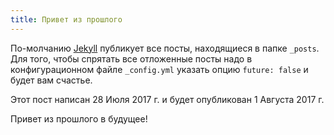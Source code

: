 ```yaml
--- 
title: Привет из прошлого 
--- 
```


По-молчанию [Jekyll](https://jekyllrb.com) публикует все посты, находящиеся в
папке ```_posts```. Для того, чтобы спрятать все отложенные посты надо в 
конфигурационном файле ```_config.yml``` указать опцию ```future: false```
и будет вам счастье.

Этот пост написан 28 Июля 2017 г. и будет опубликован 1 Августа 2017 г.

Привет из прошлого в будущее!
